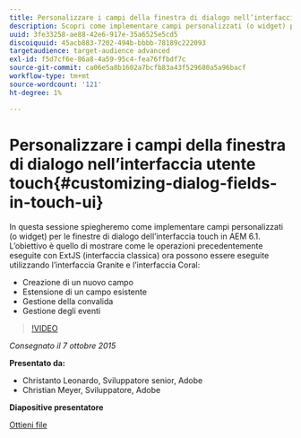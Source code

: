 ```yaml
---
title: Personalizzare i campi della finestra di dialogo nell’interfaccia utente touch
description: Scopri come implementare campi personalizzati (o widget) per le finestre di dialogo dell’interfaccia touch in AEM 6.1. Scopri come eseguire le operazioni precedenti con ExtJS (interfaccia classica) utilizzando l’interfaccia Granite e l’interfaccia Coral.
uuid: 3fe33258-ae88-42e6-917e-35a6525e5cd5
discoiquuid: 45acb883-7202-494b-bbbb-78189c222093
targetaudience: target-audience advanced
exl-id: f5d7cf6e-86a8-4a59-95c4-fea76ffbdf7c
source-git-commit: ca06e5a8b1602a7bcfb83a43f529680a5a96bacf
workflow-type: tm+mt
source-wordcount: '121'
ht-degree: 1%

---
```


# Personalizzare i campi della finestra di dialogo nell’interfaccia utente touch{#customizing-dialog-fields-in-touch-ui}

In questa sessione spiegheremo come implementare campi personalizzati (o widget) per le finestre di dialogo dell’interfaccia touch in AEM 6.1. L’obiettivo è quello di mostrare come le operazioni precedentemente eseguite con ExtJS (interfaccia classica) ora possono essere eseguite utilizzando l’interfaccia Granite e l’interfaccia Coral:

* Creazione di un nuovo campo
* Estensione di un campo esistente
* Gestione della convalida
* Gestione degli eventi

>[!VIDEO](https://video.tv.adobe.com/v/19373/?quality=9)

*Consegnato il 7 ottobre 2015*

**Presentato da:**

* Christanto Leonardo, Sviluppatore senior, Adobe
* Christian Meyer, Sviluppatore, Adobe

**Diapositive presentatore**

[Ottieni file](assets/aem-gems-customizing-touch-ui-dialog-fields.pdf)
<!--
[Get back to the Overview](https://helpx.adobe.com/experience-manager/kt/eseminars/gems/aem-index.html)
-->
